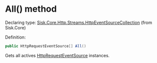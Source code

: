<!--

Copyrights 2023 Sisk Framework - CypherPotato
Published under MIT license

!!! DO NOT EDIT THIS FILE !!!
This file was generated by a tool in the Sisk package. To edit the information in this documentation,
edit the XML documentation present in the Sisk source code.

-->


# All() method

Declaring type: [Sisk.Core.Http.Streams.HttpEventSourceCollection](/read?q=/contents/spec/Sisk.Core.Http.Streams.HttpEventSourceCollection.md) (from Sisk.Core)


Definition:

```cs
public HttpRequestEventSource[] All()
```

Gets all actives <a href="/read?q=/contents/spec/Sisk.Core.Http.Streams.HttpRequestEventSource.md">HttpRequestEventSource</a> instances.

